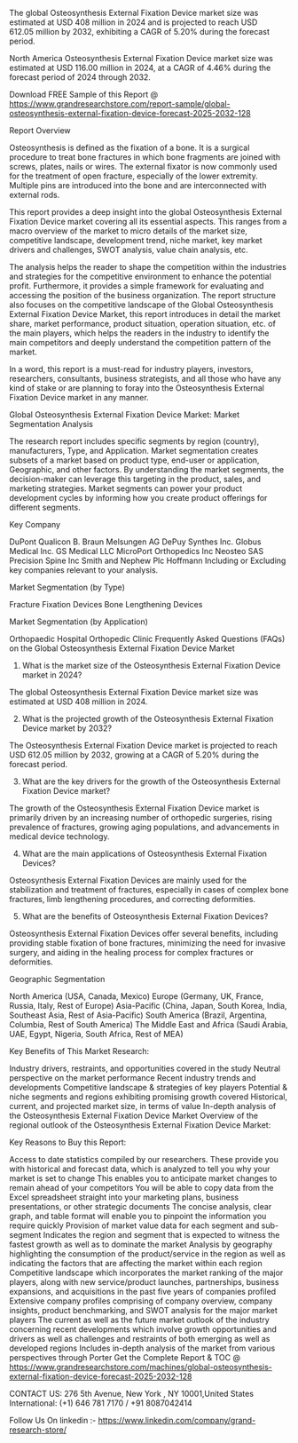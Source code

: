  The global Osteosynthesis External Fixation Device market size was estimated at USD 408 million in 2024 and is projected to reach USD 612.05 million by 2032, exhibiting a CAGR of 5.20% during the forecast period.



North America Osteosynthesis External Fixation Device market size was estimated at USD 116.00 million in 2024, at a CAGR of 4.46% during the forecast period of 2024 through 2032.

Download FREE Sample of this Report @ https://www.grandresearchstore.com/report-sample/global-osteosynthesis-external-fixation-device-forecast-2025-2032-128








Report Overview



Osteosynthesis is defined as the fixation of a bone. It is a surgical procedure to treat bone fractures in which bone fragments are joined with screws, plates, nails or wires. The external fixator is now commonly used for the treatment of open fracture, especially of the lower extremity. Multiple pins are introduced into the bone and are interconnected with external rods.



This report provides a deep insight into the global Osteosynthesis External Fixation Device market covering all its essential aspects. This ranges from a macro overview of the market to micro details of the market size, competitive landscape, development trend, niche market, key market drivers and challenges, SWOT analysis, value chain analysis, etc.



The analysis helps the reader to shape the competition within the industries and strategies for the competitive environment to enhance the potential profit. Furthermore, it provides a simple framework for evaluating and accessing the position of the business organization. The report structure also focuses on the competitive landscape of the Global Osteosynthesis External Fixation Device Market, this report introduces in detail the market share, market performance, product situation, operation situation, etc. of the main players, which helps the readers in the industry to identify the main competitors and deeply understand the competition pattern of the market.



In a word, this report is a must-read for industry players, investors, researchers, consultants, business strategists, and all those who have any kind of stake or are planning to foray into the Osteosynthesis External Fixation Device market in any manner.



Global Osteosynthesis External Fixation Device Market: Market Segmentation Analysis



The research report includes specific segments by region (country), manufacturers, Type, and Application. Market segmentation creates subsets of a market based on product type, end-user or application, Geographic, and other factors. By understanding the market segments, the decision-maker can leverage this targeting in the product, sales, and marketing strategies. Market segments can power your product development cycles by informing how you create product offerings for different segments.



Key Company



DuPont Qualicon
B. Braun Melsungen AG
DePuy Synthes Inc.
Globus Medical Inc.
GS Medical LLC
MicroPort Orthopedics Inc
Neosteo SAS
Precision Spine Inc
Smith and Nephew Plc
Hoffmann
Including or Excluding key companies relevant to your analysis.


Market Segmentation (by Type)



Fracture Fixation Devices
Bone Lengthening Devices


Market Segmentation (by Application)



Orthopaedic Hospital
Orthopedic Clinic
Frequently Asked Questions (FAQs) on the Global Osteosynthesis External Fixation Device Market



1. What is the market size of the Osteosynthesis External Fixation Device market in 2024?



The global Osteosynthesis External Fixation Device market size was estimated at USD 408 million in 2024.



2. What is the projected growth of the Osteosynthesis External Fixation Device market by 2032?



The Osteosynthesis External Fixation Device market is projected to reach USD 612.05 million by 2032, growing at a CAGR of 5.20% during the forecast period.



3. What are the key drivers for the growth of the Osteosynthesis External Fixation Device market?



The growth of the Osteosynthesis External Fixation Device market is primarily driven by an increasing number of orthopedic surgeries, rising prevalence of fractures, growing aging populations, and advancements in medical device technology.



4. What are the main applications of Osteosynthesis External Fixation Devices?



Osteosynthesis External Fixation Devices are mainly used for the stabilization and treatment of fractures, especially in cases of complex bone fractures, limb lengthening procedures, and correcting deformities.



5. What are the benefits of Osteosynthesis External Fixation Devices?



Osteosynthesis External Fixation Devices offer several benefits, including providing stable fixation of bone fractures, minimizing the need for invasive surgery, and aiding in the healing process for complex fractures or deformities.



Geographic Segmentation



North America (USA, Canada, Mexico)
Europe (Germany, UK, France, Russia, Italy, Rest of Europe)
Asia-Pacific (China, Japan, South Korea, India, Southeast Asia, Rest of Asia-Pacific)
South America (Brazil, Argentina, Columbia, Rest of South America)
The Middle East and Africa (Saudi Arabia, UAE, Egypt, Nigeria, South Africa, Rest of MEA)


Key Benefits of This Market Research:



Industry drivers, restraints, and opportunities covered in the study
Neutral perspective on the market performance
Recent industry trends and developments
Competitive landscape & strategies of key players
Potential & niche segments and regions exhibiting promising growth covered
Historical, current, and projected market size, in terms of value
In-depth analysis of the Osteosynthesis External Fixation Device Market
Overview of the regional outlook of the Osteosynthesis External Fixation Device Market:


Key Reasons to Buy this Report:



Access to date statistics compiled by our researchers. These provide you with historical and forecast data, which is analyzed to tell you why your market is set to change
This enables you to anticipate market changes to remain ahead of your competitors
You will be able to copy data from the Excel spreadsheet straight into your marketing plans, business presentations, or other strategic documents
The concise analysis, clear graph, and table format will enable you to pinpoint the information you require quickly
Provision of market value data for each segment and sub-segment
Indicates the region and segment that is expected to witness the fastest growth as well as to dominate the market
Analysis by geography highlighting the consumption of the product/service in the region as well as indicating the factors that are affecting the market within each region
Competitive landscape which incorporates the market ranking of the major players, along with new service/product launches, partnerships, business expansions, and acquisitions in the past five years of companies profiled
Extensive company profiles comprising of company overview, company insights, product benchmarking, and SWOT analysis for the major market players
The current as well as the future market outlook of the industry concerning recent developments which involve growth opportunities and drivers as well as challenges and restraints of both emerging as well as developed regions
Includes in-depth analysis of the market from various perspectives through Porter
Get the Complete Report & TOC @ https://www.grandresearchstore.com/machines/global-osteosynthesis-external-fixation-device-forecast-2025-2032-128

 
CONTACT US:
276 5th Avenue, New York , NY 10001,United States
International: (+1) 646 781 7170 / +91 8087042414

Follow Us On linkedin :- https://www.linkedin.com/company/grand-research-store/
